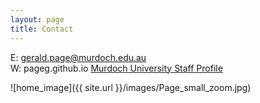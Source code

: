 ```yaml
--- 
layout: page
title: Contact
---
```



E: gerald.page@murdoch.edu.au  
W: pageg.github.io
[Murdoch University Staff Profile](https://researchportal.murdoch.edu.au/esploro/profile/gerald_page/overview)

![home_image]({{ site.url }}/images/Page_small_zoom.jpg)
